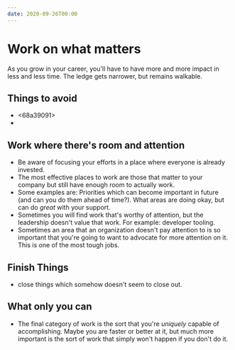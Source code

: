 ```yaml
---
date: 2020-09-26T00:00
---
```


# Work on what matters

As you grow in your career, you'll have to have more and more impact in less and less time. The ledge gets narrower, but remains walkable.

## Things to avoid

- <68a39091>
- <d8e41449>


## Work where there's room and attention

- Be aware of focusing your efforts in a place where everyone is already invested.
- The most effective places to work are those that matter to your company but still have enough room to actually work. 
- Some examples are: Priorities which can become important in future (and can you do them ahead of time?). What areas are doing okay, but can do _great_ with your support.
- Sometimes you will find work that's worthy of attention, but the leadership doesn't value that work. For example: developer tooling.
- Sometimes an area that an organization doesn't pay attention to is so important that you're going to want to advocate for more attention on it. This is one of the most tough jobs.

## Finish Things

- close things which somehow doesn't seem to close out.

## What only you can

- The final category of work is the sort that you're _uniquely_ capable of accomplishing. Maybe you are faster or better at it, but much more important is the sort of work that simply won't happen if you don't do it.
